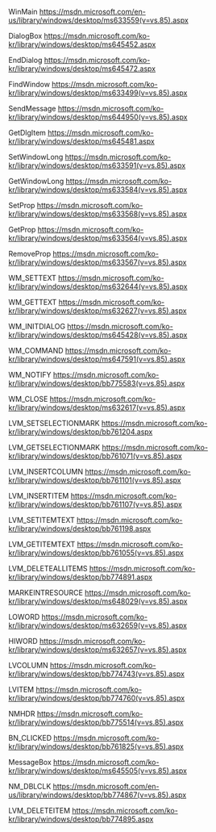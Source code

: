 WinMain
https://msdn.microsoft.com/en-us/library/windows/desktop/ms633559(v=vs.85).aspx

DialogBox
https://msdn.microsoft.com/ko-kr/library/windows/desktop/ms645452.aspx

EndDialog
https://msdn.microsoft.com/ko-kr/library/windows/desktop/ms645472.aspx

FindWindow
https://msdn.microsoft.com/ko-kr/library/windows/desktop/ms633499(v=vs.85).aspx

SendMessage
https://msdn.microsoft.com/ko-kr/library/windows/desktop/ms644950(v=vs.85).aspx

GetDlgItem
https://msdn.microsoft.com/ko-kr/library/windows/desktop/ms645481.aspx

SetWindowLong
https://msdn.microsoft.com/ko-kr/library/windows/desktop/ms633591(v=vs.85).aspx

GetWindowLong
https://msdn.microsoft.com/ko-kr/library/windows/desktop/ms633584(v=vs.85).aspx

SetProp
https://msdn.microsoft.com/ko-kr/library/windows/desktop/ms633568(v=vs.85).aspx

GetProp
https://msdn.microsoft.com/ko-kr/library/windows/desktop/ms633564(v=vs.85).aspx

RemoveProp
https://msdn.microsoft.com/ko-kr/library/windows/desktop/ms633567(v=vs.85).aspx

WM_SETTEXT
https://msdn.microsoft.com/ko-kr/library/windows/desktop/ms632644(v=vs.85).aspx

WM_GETTEXT
https://msdn.microsoft.com/ko-kr/library/windows/desktop/ms632627(v=vs.85).aspx

WM_INITDIALOG
https://msdn.microsoft.com/ko-kr/library/windows/desktop/ms645428(v=vs.85).aspx

WM_COMMAND
https://msdn.microsoft.com/ko-kr/library/windows/desktop/ms647591(v=vs.85).aspx

WM_NOTIFY
https://msdn.microsoft.com/ko-kr/library/windows/desktop/bb775583(v=vs.85).aspx

WM_CLOSE
https://msdn.microsoft.com/ko-kr/library/windows/desktop/ms632617(v=vs.85).aspx

LVM_SETSELECTIONMARK
https://msdn.microsoft.com/ko-kr/library/windows/desktop/bb761204.aspx

LVM_GETSELECTIONMARK
https://msdn.microsoft.com/ko-kr/library/windows/desktop/bb761071(v=vs.85).aspx

LVM_INSERTCOLUMN
https://msdn.microsoft.com/ko-kr/library/windows/desktop/bb761101(v=vs.85).aspx

LVM_INSERTITEM
https://msdn.microsoft.com/ko-kr/library/windows/desktop/bb761107(v=vs.85).aspx

LVM_SETITEMTEXT
https://msdn.microsoft.com/ko-kr/library/windows/desktop/bb761198.aspx

LVM_GETITEMTEXT
https://msdn.microsoft.com/ko-kr/library/windows/desktop/bb761055(v=vs.85).aspx

LVM_DELETEALLITEMS
https://msdn.microsoft.com/ko-kr/library/windows/desktop/bb774891.aspx

MARKEINTRESOURCE
https://msdn.microsoft.com/ko-kr/library/windows/desktop/ms648029(v=vs.85).aspx

LOWORD
https://msdn.microsoft.com/ko-kr/library/windows/desktop/ms632659(v=vs.85).aspx

HIWORD
https://msdn.microsoft.com/ko-kr/library/windows/desktop/ms632657(v=vs.85).aspx

LVCOLUMN
https://msdn.microsoft.com/ko-kr/library/windows/desktop/bb774743(v=vs.85).aspx

LVITEM
https://msdn.microsoft.com/ko-kr/library/windows/desktop/bb774760(v=vs.85).aspx

NMHDR
https://msdn.microsoft.com/ko-kr/library/windows/desktop/bb775514(v=vs.85).aspx

BN_CLICKED
https://msdn.microsoft.com/ko-kr/library/windows/desktop/bb761825(v=vs.85).aspx

MessageBox
https://msdn.microsoft.com/ko-kr/library/windows/desktop/ms645505(v=vs.85).aspx

NM_DBLCLK
https://msdn.microsoft.com/en-us/library/windows/desktop/bb774867(v=vs.85).aspx

LVM_DELETEITEM
https://msdn.microsoft.com/ko-kr/library/windows/desktop/bb774895.aspx
